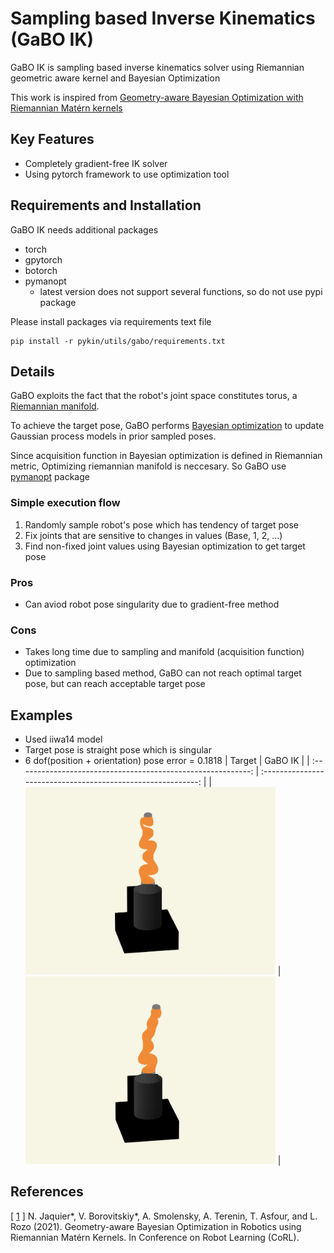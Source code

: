 # Sampling based Inverse Kinematics (GaBO IK)

GaBO IK is sampling based inverse kinematics solver using Riemannian geometric aware kernel and Bayesian Optimization

This work is inspired from [Geometry-aware Bayesian Optimization with Riemannian Matérn kernels](https://openreview.net/forum?id=ovRdr3FOIIm)

## Key Features

- Completely gradient-free IK solver
- Using pytorch framework to use optimization tool

## Requirements and Installation

GaBO IK needs additional packages
- torch
- gpytorch
- botorch
- pymanopt
  - latest version does not support several functions, so do not use pypi package

Please install packages via requirements text file
~~~
pip install -r pykin/utils/gabo/requirements.txt
~~~

## Details
GaBO exploits the fact that the robot's joint space constitutes torus, a [Riemannian manifold](https://en.wikipedia.org/wiki/Riemannian_manifold).

To achieve the target pose, GaBO performs [Bayesian optimization](https://arxiv.org/abs/1807.02811) to update Gaussian process models in prior sampled poses.

Since acquisition function in Bayesian optimization is defined in Riemannian metric, Optimizing riemannian manifold is neccesary. So GaBO use [pymanopt](https://pymanopt.org/) package

### Simple execution flow
1. Randomly sample robot's pose which has tendency of target pose
2. Fix joints that are sensitive to changes in values (Base, 1, 2, ...)
3. Find non-fixed joint values using Bayesian optimization to get target pose 

### Pros
- Can aviod robot pose singularity due to gradient-free method

### Cons
- Takes long time due to sampling and manifold (acquisition function) optimization 
- Due to sampling based method, GaBO can not reach optimal target pose, but can reach acceptable target pose

## Examples
- Used iiwa14 model
- Target pose is straight pose which is singular
- 6 dof(position + orientation) pose error = 0.1818
  |                            Target                            |                           GaBO IK                            |
  | :----------------------------------------------------------: | :----------------------------------------------------------: |
  | <img src="../../../img/gabo_target.png" width="400" height="300"/>    | <img src="../../../img/gabo_ik.png" width="400" height="300"/> |

## References
[ [1](https://openreview.net/forum?id=ovRdr3FOIIm) ] N. Jaquier*, V. Borovitskiy*, A. Smolensky, A. Terenin, T. Asfour, and L. Rozo (2021). Geometry-aware Bayesian Optimization in Robotics using Riemannian Matérn Kernels. In Conference on Robot Learning (CoRL).
